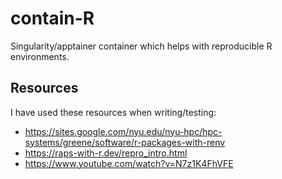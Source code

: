 # contain-R

Singularity/apptainer container which helps with reproducible R environments.


## Resources

I have used these resources when writing/testing:
- https://sites.google.com/nyu.edu/nyu-hpc/hpc-systems/greene/software/r-packages-with-renv
- https://raps-with-r.dev/repro_intro.html
- https://www.youtube.com/watch?v=N7z1K4FhVFE
